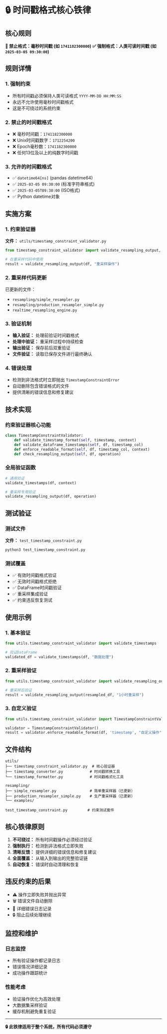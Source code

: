 # 🔒 时间戳格式核心铁律

## 核心规则

**🚫 禁止格式：毫秒时间戳 (如 `1741182300000`)**
**✅ 强制格式：人类可读时间戳 (如 `2025-03-05 09:30:00`)**

## 规则详情

### 1. 强制约束
- 所有时间戳必须保持人类可读格式 `YYYY-MM-DD HH:MM:SS`
- 永远不允许使用毫秒时间戳格式
- 这是不可绕过的系统约束

### 2. 禁止的时间戳格式
- ❌ 毫秒时间戳：`1741182300000`
- ❌ Unix时间戳数字：`1712254200`
- ❌ Epoch毫秒数：`1741182300000`
- ❌ 任何13位及以上的纯数字时间戳

### 3. 允许的时间戳格式
- ✅ `datetime64[ns]` (pandas datetime64)
- ✅ `2025-03-05 09:30:00` (标准字符串格式)
- ✅ `2025-03-05T09:30:00` (ISO格式)
- ✅ Python datetime对象

## 实施方案

### 1. 约束验证器
**文件：** `utils/timestamp_constraint_validator.py`

```python
from timestamp_constraint_validator import validate_resampling_output, TimestampConstraintError

# 在重采样代码中使用
result = validate_resampling_output(df, "重采样操作")
```

### 2. 重采样代码更新
已更新的文件：
- `resampling/simple_resampler.py`
- `resampling/production_resampler_simple.py`
- `realtime_resampling_engine.py`

### 3. 验证机制
- **输入验证：** 处理前验证时间戳格式
- **处理中验证：** 重采样过程中持续检查
- **输出验证：** 保存前后双重验证
- **文件验证：** 读取已保存文件进行最终确认

### 4. 错误处理
- 检测到非法格式时立即抛出 `TimestampConstraintError`
- 自动删除包含错误格式的文件
- 提供清晰的错误信息和修复建议

## 技术实现

### 约束验证器核心功能
```python
class TimestampConstraintValidator:
    def validate_timestamp_format(self, timestamp, context)
    def validate_dataframe_timestamps(self, df, timestamp_col)
    def enforce_readable_format(self, df, timestamp_col, context)
    def check_resampling_output(self, df, operation)
```

### 全局验证函数
```python
# 通用验证
validate_timestamps(df, context)

# 重采样专用验证
validate_resampling_output(df, operation)
```

## 测试验证

### 测试文件
**文件：** `test_timestamp_constraint.py`

```bash
python3 test_timestamp_constraint.py
```

### 测试覆盖
- ✅ 有效时间戳格式验证
- ✅ 无效时间戳格式拒绝
- ✅ DataFrame时间戳验证
- ✅ 重采样集成验证
- ✅ 约束违反恢复测试

## 使用示例

### 1. 基本验证
```python
from utils.timestamp_constraint_validator import validate_timestamps

# 验证DataFrame
validated_df = validate_timestamps(df, "数据处理")
```

### 2. 重采样验证
```python
from utils.timestamp_constraint_validator import validate_resampling_output

# 重采样后验证
result = validate_resampling_output(resampled_df, "1小时重采样")
```

### 3. 自定义验证
```python
from utils.timestamp_constraint_validator import TimestampConstraintValidator

validator = TimestampConstraintValidator()
result = validator.enforce_readable_format(df, 'timestamp', "自定义操作")
```

## 文件结构

```
utils/
├── timestamp_constraint_validator.py  # 核心验证器
├── timestamp_converter.py            # 时间戳转换工具
└── timestamp_formatter.py            # 时间戳格式化工具

resampling/
├── simple_resampler.py               # 简单重采样器（已更新）
├── production_resampler_simple.py    # 生产重采样器（已更新）
└── examples/

test_timestamp_constraint.py         # 约束测试套件
```

## 核心铁律原则

1. **不可绕过：** 所有时间戳操作必须经过验证
2. **强制执行：** 检测到非法格式立即失败
3. **清晰反馈：** 提供详细的错误信息和修复建议
4. **全面覆盖：** 从输入到输出的完整验证链
5. **自动恢复：** 错误时自动清理和恢复

## 违反约束的后果

- ⚠️ 操作立即失败并抛出异常
- 🗑️ 错误文件自动删除
- 📝 详细错误日志记录
- 🔒 阻止后续处理继续

## 监控和维护

### 日志监控
- 所有验证操作都记录日志
- 错误情况详细记录
- 成功操作跟踪统计

### 性能考虑
- 验证操作优化为高效处理
- 大数据集采样验证
- 缓存机制避免重复验证

---

**🔒 此铁律适用于整个系统，所有代码必须遵守**